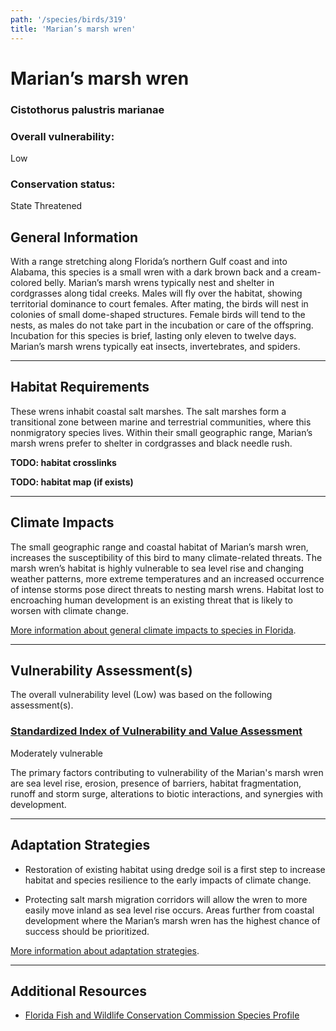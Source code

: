 ```yaml
---
path: '/species/birds/319'
title: 'Marian’s marsh wren'
---
```


# Marian’s marsh wren

### Cistothorus palustris marianae

<div id="TopSection">



<div>

### Overall vulnerability:

<div class="vulnerability vulnerability-low">Low</div>

### Conservation status:

State Threatened

</div>
</div>

## General Information

With a range stretching along Florida’s northern Gulf coast and into Alabama, this species is a small wren with a dark brown back and a cream-colored belly. Marian’s marsh wrens typically nest and shelter in cordgrasses along tidal creeks. Males will fly over the habitat, showing territorial dominance to court females. After mating, the birds will nest in colonies of small dome-shaped structures. Female birds will tend to the nests, as males do not take part in the incubation or care of the offspring. Incubation for this species is brief, lasting only eleven to twelve days. Marian’s marsh wrens typically eat insects, invertebrates, and spiders.

<hr />

## Habitat Requirements



These wrens inhabit coastal salt marshes.  The salt marshes form a transitional zone between marine and terrestrial communities, where this nonmigratory species lives. Within their small geographic range, Marian’s marsh wrens prefer to shelter in cordgrasses and black needle rush.

**TODO: habitat crosslinks**

**TODO: habitat map (if exists)**

<hr />

## Climate Impacts

The small geographic range and coastal habitat of Marian’s marsh wren, increases the susceptibility of this bird to many climate-related threats.  The marsh wren’s habitat is highly vulnerable to sea level rise and changing weather patterns, more extreme temperatures and an increased occurrence of intense storms pose direct threats to nesting marsh wrens. Habitat lost to encroaching human development is an existing threat that is likely to worsen with climate change.

[More information about general climate impacts to species in Florida](/impacts/species).



<hr />

## Vulnerability Assessment(s)

The overall vulnerability level (Low) was based on the following assessment(s).
#### 
<div class="vulnerability-header">
<h3><a href="/impacts/vulnerability/sivva/species">Standardized Index of Vulnerability and Value Assessment</a></h3>
<div class="vulnerability vulnerability-moderate">Moderately vulnerable</div>
</div> 

The primary factors contributing to vulnerability of the Marian's marsh wren are sea level rise, erosion, presence of barriers, habitat fragmentation, runoff and storm surge, alterations to biotic interactions, and synergies with development.


<hr />

## Adaptation Strategies

- Restoration of existing habitat using dredge soil is a first step to increase habitat and species resilience to the early impacts of climate change.

- Protecting salt marsh migration corridors will allow the wren to more easily move inland as sea level rise occurs.  Areas further from coastal development where the Marian’s marsh wren has the highest chance of success should be prioritized.

[More information about adaptation strategies](/strategies).

<hr />


## Additional Resources

- [Florida Fish and Wildlife Conservation Commission Species Profile](https://myfwc.com/wildlifehabitats/profiles/birds/songbirds/marians-marsh-wren/)
